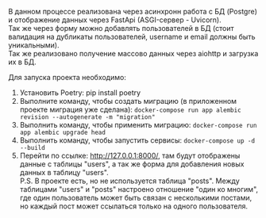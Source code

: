 В данном процессе реализована через асинхронн работа с БД (Postgre) и отображение данных через FastApi (ASGI-сервер - Uvicorn).
<br>Так же через форму можно добавлять пользователей в БД (стоит валидация на дубликаты пользователей, username и email должны быть уникальными).
<br>Так же реализовано получение массово данных через aiohttp и загрузка их в БД.

Для запуска проекта необходимо:

1. Установить Poetry: pip install poetry
3. Выполните команду, чтобы создать миграцию (в приложенном проекте миграция уже сделана): `docker-compose run app alembic revision --autogenerate -m "migration"`
4. Выполнить команду, чтобы применить миграцию: `docker-compose run app alembic upgrade head`
5. Выполнить команду, чтобы запустить сервисы: `docker-compose up -d --build`
6. Перейти по ссылке: http://127.0.0.1:8000/, там будут отображены данные с таблицы "users", а так же форма для добавления новых данных в таблицу "users".
<br>P.S. В проекте есть, но не используется таблица "posts". Между таблицами "users" и "posts" настроено отношение "один ко многим", где один пользователь может быть связан с несколькими постами, но каждый пост может ссылаться только на одного пользователя.

